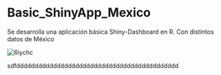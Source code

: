 # Basic_ShinyApp_Mexico
Se desarrolla una aplicación básica Shiny-Dashboard en R. Con distintos datos de México

![6iychc](https://user-images.githubusercontent.com/91161586/172543265-136d70a9-34f7-435b-9d2f-2fb182149edb.gif)
 
 sdfdddddddddddddddddddddddddddddddddddddddddddd
